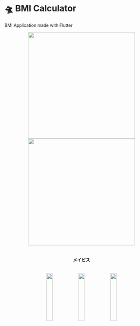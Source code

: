 # 🛸 BMI Calculator 

BMI Application made with Flutter

<div align="center">
  <img src="https://l.top4top.io/p_25082kf3m2.png" width="350px"/>
  <img src="https://k.top4top.io/p_2508uikxk1.png" width="350px"/>
</div>

<br />

<div align="center">
  <h4>メイビス</h4>
</div>

<br />

<div align="center">
  <img src="https://f.top4top.io/p_2508hbjbs1.jpg" width="20%"/>
  <img src="https://l.top4top.io/p_2508fwfz81.jpg" width="20%"/>
  <img src="https://g.top4top.io/p_250882epe1.jpg" width="20%"/>
</div>
